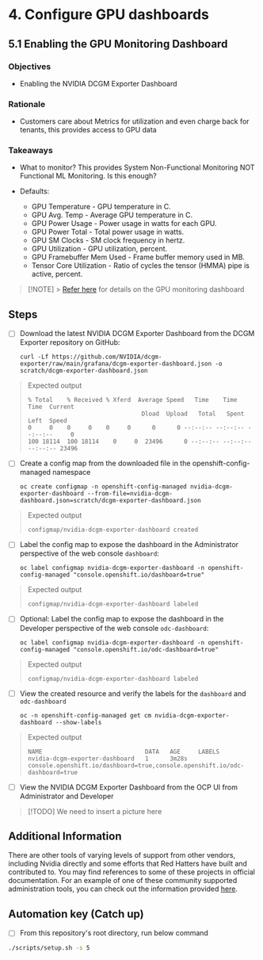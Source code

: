 # 4. Configure GPU dashboards

## 5.1 Enabling the GPU Monitoring Dashboard

### Objectives

- Enabling the NVIDIA DCGM Exporter Dashboard

### Rationale

- Customers care about Metrics for utilization and even charge back for tenants, this provides access to GPU data

### Takeaways

- What to monitor? This provides System Non-Functional Monitoring NOT Functional ML Monitoring. Is this enough?

- Defaults:

  - GPU Temperature - GPU temperature in C.
  - GPU Avg. Temp - Average GPU temperature in C.
  - GPU Power Usage - Power usage in watts for each GPU.
  - GPU Power Total - Total power usage in watts.
  - GPU SM Clocks - SM clock frequency in hertz.
  - GPU Utilization - GPU utilization, percent.
  - GPU Framebuffer Mem Used - Frame buffer memory used in MB.
  - Tensor Core Utilization - Ratio of cycles the tensor (HMMA) pipe is active, percent.

> [!NOTE] > [Refer here](https://docs.nvidia.com/datacenter/cloud-native/openshift/latest/enable-gpu-monitoring-dashboard.html) for details on the GPU monitoring dashboard

## Steps

- [ ] Download the latest NVIDIA DCGM Exporter Dashboard from the DCGM Exporter repository on GitHub:

      curl -Lf https://github.com/NVIDIA/dcgm-exporter/raw/main/grafana/dcgm-exporter-dashboard.json -o scratch/dcgm-exporter-dashboard.json

> Expected output
>
> `% Total    % Received % Xferd  Average Speed   Time    Time     Time  Current`\
> `                                Dload  Upload   Total   Spent    Left  Speed`\
> `0     0    0     0    0     0      0      0 --:--:-- --:--:-- --:--:--     0`\
> `100 18114  100 18114    0     0  23496      0 --:--:-- --:--:-- --:--:-- 23496`

- [ ] Create a config map from the downloaded file in the openshift-config-managed namespace

      oc create configmap -n openshift-config-managed nvidia-dcgm-exporter-dashboard --from-file=nvidia-dcgm-dashboard.json=scratch/dcgm-exporter-dashboard.json

> Expected output
>
> `configmap/nvidia-dcgm-exporter-dashboard created`

- [ ] Label the config map to expose the dashboard in the Administrator perspective of the web console `dashboard`:

      oc label configmap nvidia-dcgm-exporter-dashboard -n openshift-config-managed "console.openshift.io/dashboard=true"

> Expected output
>
> `configmap/nvidia-dcgm-exporter-dashboard labeled`

- [ ] Optional: Label the config map to expose the dashboard in the Developer perspective of the web console `odc-dashboard`:

      oc label configmap nvidia-dcgm-exporter-dashboard -n openshift-config-managed "console.openshift.io/odc-dashboard=true"

> Expected output
>
> `configmap/nvidia-dcgm-exporter-dashboard labeled`

- [ ] View the created resource and verify the labels for the `dashboard` and `odc-dashboard`

      oc -n openshift-config-managed get cm nvidia-dcgm-exporter-dashboard --show-labels

> Expected output
>
> `NAME                             DATA   AGE     LABELS`\
> `nvidia-dcgm-exporter-dashboard   1      3m28s   console.openshift.io/dashboard=true,console.openshift.io/odc-dashboard=true`

- [ ] View the NVIDIA DCGM Exporter Dashboard from the OCP UI from Administrator and Developer

> [!TODO]
> We need to insert a picture here

## Additional Information

There are other tools of varying levels of support from other vendors, including Nvidia directly and some efforts that Red Hatters have built and contributed to. You may find references to some of these projects in official documentation. For an example of one of these community supported administration tools, you can check out the information provided [here](/docs/info-gpu-dashboard.md).

## Automation key (Catch up)

- [ ] From this repository's root directory, run below command

```sh
./scripts/setup.sh -s 5
```
